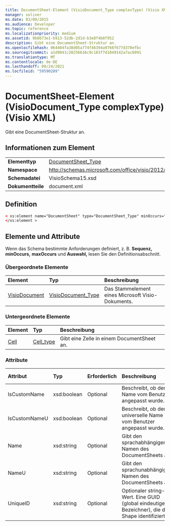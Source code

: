 ```yaml
---
title: DocumentSheet-Element (VisioDocument_Type complexType) (Visio XML)
manager: soliver
ms.date: 03/09/2015
ms.audience: Developer
ms.topic: reference
ms.localizationpriority: medium
ms.assetid: 9b8673e1-b913-52db-2d1d-b3e8f4b8f952
description: Gibt eine DocumentSheet-Struktur an.
ms.openlocfilehash: 064404fa38d05a774f46394a9768f677d370efbc
ms.sourcegitcommit: a1d9041c20256616c9c183f7d1049142a7ac6991
ms.translationtype: MT
ms.contentlocale: de-DE
ms.lasthandoff: 09/24/2021
ms.locfileid: "59590289"
---
```

# <a name="documentsheet-element-visiodocument_type-complextype-visio-xml"></a>DocumentSheet-Element (VisioDocument_Type complexType) (Visio XML)

Gibt eine DocumentSheet-Struktur an.
  
## <a name="element-information"></a>Informationen zum Element

|||
|:-----|:-----|
|**Elementtyp** <br/> |[DocumentSheet_Type](documentsheet_type-complextypevisio-xml.md) <br/> |
|**Namespace** <br/> |http://schemas.microsoft.com/office/visio/2012/main  <br/> |
|**Schemadatei** <br/> |VisioSchema15.xsd  <br/> |
|**Dokumentteile** <br/> |document.xml  <br/> |
   
## <a name="definition"></a>Definition

```XML
< xs:element name="DocumentSheet" type="DocumentSheet_Type" minOccurs="0" maxOccurs="1" >
</xs:element >
```

## <a name="elements-and-attributes"></a>Elemente und Attribute

Wenn das Schema bestimmte Anforderungen definiert, z. B. **Sequenz,** **minOccurs,** **maxOccurs** und **Auswahl,** lesen Sie den Definitionsabschnitt. 
  
### <a name="parent-elements"></a>Übergeordnete Elemente

|**Element**|**Typ**|**Beschreibung**|
|:-----|:-----|:-----|
|[VisioDocument](visiodocument-elementvisio-xml.md) <br/> |[VisioDocument_Type](visiodocument_type-complextypevisio-xml.md) <br/> |Das Stammelement eines Microsoft Visio-Dokuments.  <br/> |
   
### <a name="child-elements"></a>Untergeordnete Elemente

|**Element**|**Typ**|**Beschreibung**|
|:-----|:-----|:-----|
|[Cell](cell-elementvisio-xml.md) <br/> |[Cell_type](cell_type-complextypevisio-xml.md) <br/> |Gibt eine Zelle in einem DocumentSheet an.  <br/> |
   
### <a name="attributes"></a>Attribute

|**Attribut**|**Typ**|**Erforderlich**|**Beschreibung**|**Mögliche Werte**|
|:-----|:-----|:-----|:-----|:-----|
|IsCustomName  <br/> |xsd:boolean  <br/> |Optional  <br/> |Beschreibt, ob der Name vom Benutzer angepasst wurde.  <br/> |Werte des Typs "xsd:Boolean".  <br/> |
|IsCustomNameU  <br/> |xsd:boolean  <br/> |Optional  <br/> |Beschreibt, ob der universelle Name vom Benutzer angepasst wurde.  <br/> |Werte des Typs "xsd:Boolean".  <br/> |
|Name  <br/> |xsd:string  <br/> |Optional  <br/> |Gibt den sprachabhängigen Namen des DocumentSheets an.  <br/> |Werte des Typs "xsd:string".  <br/> |
|NameU  <br/> |xsd:string  <br/> |Optional  <br/> |Gibt den sprachunabhängigen Namen des DocumentSheets an.  <br/> |Werte des Typs "xsd:string".  <br/> |
|UniqueID  <br/> |xsd:string  <br/> |Optional  <br/> |Optionaler string-Wert. Eine GUID (global eindeutiger Bezeichner), die das Shape identifiziert.  <br/> |Werte des Typs "xsd:string".  <br/> |
   

